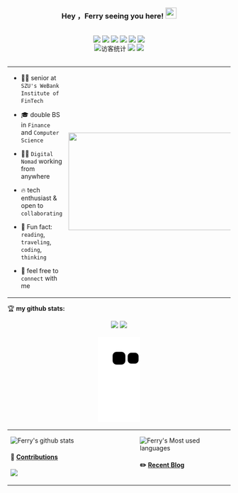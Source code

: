 
<div align="center">
   
### Hey ，Ferry seeing you here! <img src="https://media.giphy.com/media/hvRJCLFzcasrR4ia7z/giphy.gif" width="25px" height="25px"> </div>

<br>
<div align="center">
  <a href="https://ferryxie.com/"><img src= "https://img.shields.io/badge/Ferry's%20Blog-%E4%B8%AA%E4%BA%BA%E7%BD%91%E7%AB%99-ff69b5"></a>
  <a href="https://ferrypage.com/curriculum-vitae/"><img src="https://img.shields.io/badge/CV-%E5%AD%A6%E6%9C%AF%E7%AE%80%E5%8E%86-purple"></a>
  <a href="https://blog.csdn.net/weixin_43209177"><img src="https://img.shields.io/badge/CSDN-%E5%8D%9A%E5%AE%A2-c32136"></a>
  <a href="mailto:i@ferryxie.com"><img src= "https://img.shields.io/badge/Wechat-%E5%BE%AE%E4%BF%A1-brightgreen"></a>
  <a href="mailto:i@ferryxie.com"><img src="https://img.shields.io/badge/%E9%82%AE%E7%AE%B1-i%40ferryxie.com-orange"></a>
  <a href="https://www.linkedin.cn/incareer/in/ACoAACue3tMBaqbKuWt2MLStn8UvL8OLXvWWHz0"><img src="https://img.shields.io/badge/Linkedin-%E9%A2%86%E8%8B%B1-blue"></a>
  <br>
  <img src="https://visitor-badge.glitch.me/badge?page_id=fubostudy.fubostudy&left_color=gray&right_color=blue" alt="访客统计" /> 
  <a href="https://raw.githubusercontent.com/all-smile/nav/master/static/images/buymeacoffee.jpg" target="_blank" style="display: inline-block;"><img src="https://img.shields.io/badge/Donate-Buy%20Me%20A%20Coffee-orange.svg?style=flat-square"></a>
  <a href="https://github.com/fubostudy/"><img src="https://img.shields.io/github/followers/fubostudy?label=follow%20me&style=social"></a>  
</div>
<br>

<table>
<tr>
<td width="90%">
   
- 🧑‍🎓 senior at `SZU's WeBank Institute of FinTech`
   
- 🎓 double BS in `Finance` and `Computer Science`
  
- 👨‍💻 `Digital Nomad` working from anywhere

- 🔥 tech enthusiast & open to `collaborating` 

- 🎣 Fun fact: `reading`, `traveling`, `coding`, `thinking`
   
- 📮 feel free to `connect` with me

</td>
<td width="20%">
<img src="https://github.com/anzhihe/anzhihe/blob/main/.github/workflows/Le%20Petit%20Prince.gif" width="400" height="220">  
</td>
</tr>
</table>

🏆 **my github stats:**
<!-- GitHub数据统计 -->
<div align="center">
  <img height="137px" src="https://github-readme-stats.vercel.app/api?username=fubostudy&hide_title=true&hide_border=true&show_icons=trueline_height=21&text_color=000&icon_color=000&bg_color=0,ea6161,ffc64d,fffc4d,52fa5a&theme=graywhite" />
  <img height="137px" src="https://github-readme-stats.vercel.app/api/top-langs/?username=fubostudy&hide_title=true&hide_border=true&layout=compact&langs_count=6&text_color=000&icon_color=fff&bg_color=0,52fa5a,4dfcff,c64dff&theme=graywhite" />
</div>
<br>

<div align="center"><img src="https://raw.githubusercontent.com/fubostudy/fubostudy/main/assets/github-contribution-grid-snake.svg" ></div>

<table>
<tr>
<td valign="top"  width="58%">
  
  ![Ferry's github stats](https://github-readme-stats.vercel.app/api?username=fubostudy&show_icons=true&locale=en&theme=dark)
  
#### 🐍 [Contributions](https://raw.githubusercontent.com/anzhihe/anzhihe/main/assets/github-contribution-grid-snake.svg)

![](https://raw.githubusercontent.com/anzhihe/anzhihe/main/assets/github-contribution-grid-snake.svg)

</td>
<td valign="top"  width="42%">
  
  ![Ferry's Most used languages](https://github-readme-stats.vercel.app/api/top-langs/?username=fubostudy&layout=compact&hide_border=true&langs_count=10&theme=dark)

#### ✏️ [Recent Blog](https://ferryxie.com)
<!-- BLOG-POST-LIST:START -->
<!-- BLOG-POST-LIST:END -->

<!--START_SECTION:waka-->
<!--END_SECTION:waka-->
   
</td>
</tr>
</table>


